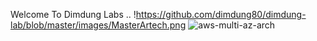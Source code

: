 Welcome To Dimdung Labs .. 
!https://github.com/dimdung80/dimdung-lab/blob/master/images/MasterArtech.png
![aws-multi-az-arch](https://user-images.githubusercontent.com/32460035/34971151-d19f9948-fa46-11e7-84fb-c37f11c42646.PNG)

